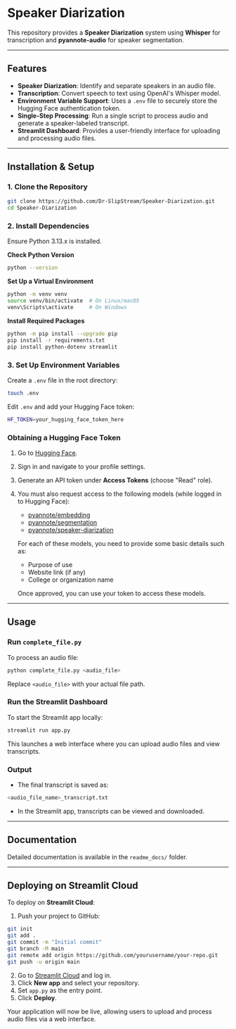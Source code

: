 # Speaker Diarization

This repository provides a **Speaker Diarization** system using **Whisper** for transcription and **pyannote-audio** for speaker segmentation.

---

## Features

* **Speaker Diarization**: Identify and separate speakers in an audio file.
* **Transcription**: Convert speech to text using OpenAI's Whisper model.
* **Environment Variable Support**: Uses a `.env` file to securely store the Hugging Face authentication token.
* **Single-Step Processing**: Run a single script to process audio and generate a speaker-labeled transcript.
* **Streamlit Dashboard**: Provides a user-friendly interface for uploading and processing audio files.

---

## Installation & Setup

### 1. Clone the Repository

```sh
git clone https://github.com/Dr-SlipStream/Speaker-Diarization.git
cd Speaker-Diarization
```

### 2. Install Dependencies

Ensure Python 3.13.x is installed.

**Check Python Version**

```sh
python --version
```

**Set Up a Virtual Environment**

```sh
python -m venv venv
source venv/bin/activate  # On Linux/macOS
venv\Scripts\activate     # On Windows
```

**Install Required Packages**

```sh
python -m pip install --upgrade pip
pip install -r requirements.txt
pip install python-dotenv streamlit
```

### 3. Set Up Environment Variables

Create a `.env` file in the root directory:

```sh
touch .env
```

Edit `.env` and add your Hugging Face token:

```sh
HF_TOKEN=your_hugging_face_token_here
```

### Obtaining a Hugging Face Token

1. Go to [Hugging Face](https://huggingface.co/).
2. Sign in and navigate to your profile settings.
3. Generate an API token under **Access Tokens** (choose "Read" role).
4. You must also request access to the following models (while logged in to Hugging Face):

   * [pyannote/embedding](https://huggingface.co/pyannote/embedding)
   * [pyannote/segmentation](https://huggingface.co/pyannote/segmentation)
   * [pyannote/speaker-diarization](https://huggingface.co/pyannote/speaker-diarization)

   For each of these models, you need to provide some basic details such as:

   * Purpose of use
   * Website link (if any)
   * College or organization name

   Once approved, you can use your token to access these models.

---

## Usage

### Run `complete_file.py`

To process an audio file:

```sh
python complete_file.py <audio_file>
```

Replace `<audio_file>` with your actual file path.

### Run the Streamlit Dashboard

To start the Streamlit app locally:

```sh
streamlit run app.py
```

This launches a web interface where you can upload audio files and view transcripts.

### Output

* The final transcript is saved as:

```sh
<audio_file_name>_transcript.txt
```

* In the Streamlit app, transcripts can be viewed and downloaded.

---

## Documentation

Detailed documentation is available in the `readme_docs/` folder.

---

## Deploying on Streamlit Cloud

To deploy on **Streamlit Cloud**:

1. Push your project to GitHub:

```sh
git init
git add .
git commit -m "Initial commit"
git branch -M main
git remote add origin https://github.com/yourusername/your-repo.git
git push -u origin main
```

2. Go to [Streamlit Cloud](https://share.streamlit.io/) and log in.
3. Click **New app** and select your repository.
4. Set `app.py` as the entry point.
5. Click **Deploy**.

Your application will now be live, allowing users to upload and process audio files via a web interface.